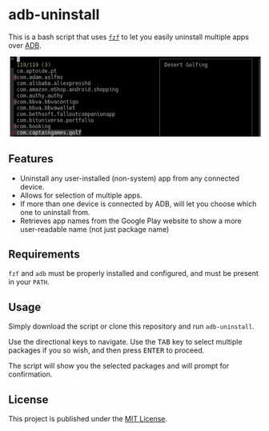 # adb-uninstall

This is a bash script that uses [`fzf`](https://github.com/junegunn/fzf) to let you easily uninstall multiple apps over [ADB](https://developer.android.com/studio/command-line/adb).

![Main screen](res/main.png)

## Features

* Uninstall any user-installed (non-system) app from any connected device.
* Allows for selection of multiple apps.
* If more than one device is connected by ADB, will let you choose which one to uninstall from.
* Retrieves app names from the Google Play website to show a more user-readable name (not just package name)

## Requirements

`fzf` and `adb` must be properly installed and configured, and must be present in your `PATH`.

## Usage

Simply download the script or clone this repository and run `adb-uninstall`.

Use the directional keys to navigate. Use the <kbd>TAB</kbd> key to select multiple packages if you so wish, and then press <kbd>ENTER</kbd> to proceed.

The script will show you the selected packages and will prompt for confirmation.

## License

This project is published under the [MIT License](License.txt).